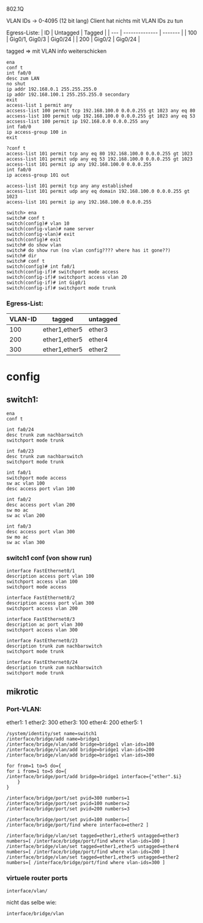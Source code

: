 802.1Q

VLAN IDs -> 0-4095 (12 bit lang)
Client hat nichts mit VLAN IDs zu tun

Egress-Liste:
| ID  | Untagged       | Tagged  |
| --- | -------------- | ------- |
| 100 | Gig0/1, Gig0/3 | Gig0/24 |
| 200 | Gig0/2         | Gig0/24 |

tagged => mit VLAN info weiterschicken

~~~cisco
ena
conf t
int fa0/0
desc zum LAN
no shut
ip addr 192.168.0.1 255.255.255.0
ip addr 192.168.100.1 255.255.255.0 secondary
exit
access-list 1 permit any
accsess-list 100 permit tcp 192.168.100.0 0.0.0.255 gt 1023 any eq 80
accsess-list 100 permit udp 192.168.100.0 0.0.0.255 gt 1023 any eq 53
accsess-list 100 permit ip 192.168.0.0 0.0.0.255 any
int fa0/0
ip access-group 100 in
exit

?conf t
access-list 101 permit tcp any eq 80 192.168.100.0 0.0.0.255 gt 1023
access-list 101 permit udp any eq 53 192.168.100.0 0.0.0.255 gt 1023
access-list 101 permit ip any 192.168.100.0 0.0.0.255
int fa0/0
ip access-group 101 out
~~~

~~~cisco
access-list 101 permit tcp any any established
access-list 101 permit udp any eq domain 192.168.100.0 0.0.0.255 gt 1023
access-list 101 permit ip any 192.168.100.0 0.0.0.255
~~~

~~~cisco
switch> ena
switch# conf t
switch(config)# vlan 10
switch(config-vlan)# name server
switch(config-vlan)# exit
switch(config)# exit
switch# do show vlan
switch# do show run (no vlan config???? where has it gone??)
switch# dir
switch# conf t
switch(config)# int fa0/1
switch(config-if)# switchport mode access
switch(config-if)# switchport access vlan 20
switch(config-if)# int Gig0/1
switch(config-if)# switchport mode trunk
~~~

### Egress-List: 
| VLAN-ID | tagged        | untagged |
| ------- | ------------- | -------- |
| 100     | ether1,ether5 | ether3   |
| 200     | ether1,ether5 | ether4   |
| 300     | ether1,ether5 | ether2   |





# config 
## switch1:
~~~cisco
ena
conf t

int fa0/24
desc trunk zum nachbarswitch
switchport mode trunk

int fa0/23
desc trunk zum nachbarswitch
switchport mode trunk

int fa0/1
switchport mode access
sw ac vlan 100
desc access port vlan 100

int fa0/2
desc access port vlan 200
sw mo ac
sw ac vlan 200

int fa0/3
desc access port vlan 300
sw mo ac
sw ac vlan 300
~~~
### switch1 conf (von show run)
~~~cisco
interface FastEthernet0/1
description access port vlan 100
switchport access vlan 100
switchport mode access

interface FastEthernet0/2
description access port vlan 300
switchport access vlan 200

interface FastEthernet0/3
description ac port vlan 300
switchport access vlan 300

interface FastEthernet0/23
description trunk zum nachbarswitch
switchport mode trunk

interface FastEthernet0/24
description trunk zum nachbarswitch
switchport mode trunk
~~~

## mikrotic

### Port-VLAN:
ether1: 1
ether2: 300
ether3: 100
ether4: 200
ether5: 1

~~~mikgrodig
/system/identity/set name=switch1
/interface/bridge/add name=bridge1
/interface/bridge/vlan/add bridge=bridge1 vlan-ids=100
/interface/bridge/vlan/add bridge=bridge1 vlan-ids=200
/interface/bridge/vlan/add bridge=bridge1 vlan-ids=300

for from=1 to=5 do={
for i from=1 to=5 do={
/interface/bridge/port/add bridge=bridge1 interface={"ether".$i}
	}
}

/interface/bridge/port/set pvid=300 numbers=1
/interface/bridge/port/set pvid=100 numbers=2
/interface/bridge/port/set pvid=200 numbers=3

/interface/bridge/port/set pvid=100 numbers=[ /interface/bridge/port/find where interface=ether2 ]

/interface/bridge/vlan/set tagged=ether1,ether5 untagged=ether3 numbers=[ /interface/bridge/port/find where vlan-ids=100 ]
/interface/bridge/vlan/set tagged=ether1,ether5 untagged=ether4 numbers=[ /interface/bridge/port/find where vlan-ids=200 ]
/interface/bridge/vlan/set tagged=ether1,ether5 untagged=ether2 numbers=[ /interface/bridge/port/find where vlan-ids=300 ]
~~~

### virtuele router ports
~~~mikrotig
interface/vlan/
~~~

nicht das selbe wie:

~~~mikrotik
interface/bridge/vlan
~~~


